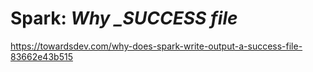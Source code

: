 # Spark: _Why \_SUCCESS file_

https://towardsdev.com/why-does-spark-write-output-a-success-file-83662e43b515
